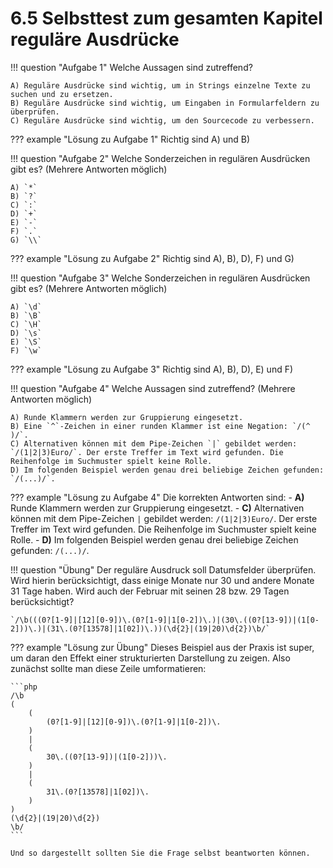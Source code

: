 # 6.5 Selbsttest zum gesamten Kapitel reguläre Ausdrücke

!!! question "Aufgabe 1"
    Welche Aussagen sind zutreffend?

    A) Reguläre Ausdrücke sind wichtig, um in Strings einzelne Texte zu suchen und zu ersetzen.  
    B) Reguläre Ausdrücke sind wichtig, um Eingaben in Formularfeldern zu überprüfen.  
    C) Reguläre Ausdrücke sind wichtig, um den Sourcecode zu verbessern.

??? example "Lösung zu Aufgabe 1"
    Richtig sind A) und B)

!!! question "Aufgabe 2"
    Welche Sonderzeichen in regulären Ausdrücken gibt es? (Mehrere Antworten möglich)

    A) `*`  
    B) `?`  
    C) `:`  
    D) `+`  
    E) `-`  
    F) `.`  
    G) `\\`

??? example "Lösung zu Aufgabe 2"
    Richtig sind A), B), D), F) und G) 

!!! question "Aufgabe 3"
    Welche Sonderzeichen in regulären Ausdrücken gibt es? (Mehrere Antworten möglich)

    A) `\d`  
    B) `\B`  
    C) `\H`  
    D) `\s`  
    E) `\S`  
    F) `\w`

??? example "Lösung zu Aufgabe 3"
    Richtig sind A), B), D), E) und F)

!!! question "Aufgabe 4"
    Welche Aussagen sind zutreffend? (Mehrere Antworten möglich)

    A) Runde Klammern werden zur Gruppierung eingesetzt.  
    B) Eine `^`-Zeichen in einer runden Klammer ist eine Negation: `/(^ )/`.  
    C) Alternativen können mit dem Pipe-Zeichen `|` gebildet werden: `/(1|2|3)Euro/`. Der erste Treffer im Text wird gefunden. Die Reihenfolge im Suchmuster spielt keine Rolle.  
    D) Im folgenden Beispiel werden genau drei beliebige Zeichen gefunden: `/(...)/`.

??? example "Lösung zu Aufgabe 4"
    Die korrekten Antworten sind:
    - **A)** Runde Klammern werden zur Gruppierung eingesetzt.
    - **C)** Alternativen können mit dem Pipe-Zeichen `|` gebildet werden: `/(1|2|3)Euro/`. Der erste Treffer im Text wird gefunden. Die Reihenfolge im Suchmuster spielt keine Rolle.
    - **D)** Im folgenden Beispiel werden genau drei beliebige Zeichen gefunden: `/(...)/`.



!!! question "Übung"
    Der reguläre Ausdruck soll Datumsfelder überprüfen. Wird hierin berücksichtigt, dass einige Monate nur 30 und andere Monate 31 Tage haben. Wird auch der Februar mit seinen 28 bzw. 29 Tagen berücksichtigt?

    `/\b(((0?[1-9]|[12][0-9])\.(0?[1-9]|1[0-2])\.)|(30\.((0?[13-9])|(1[0-2]))\.)|(31\.(0?[13578]|1[02])\.))(\d{2}|(19|20)\d{2})\b/`

??? example "Lösung zur Übung"
    Dieses Beispiel aus der Praxis ist super, um daran den Effekt einer strukturierten Darstellung zu zeigen. Also zunächst sollte man diese Zeile umformatieren:
    
    ```php
    /\b
    (
        (
            (0?[1-9]|[12][0-9])\.(0?[1-9]|1[0-2])\.
        )
        |
        (
            30\.((0?[13-9])|(1[0-2]))\.
        )
        |
        (
            31\.(0?[13578]|1[02])\.
        )
    )
    (\d{2}|(19|20)\d{2})
    \b/
    ```

    Und so dargestellt sollten Sie die Frage selbst beantworten können.

